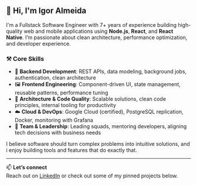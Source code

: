 ## 👋 Hi, I'm Igor Almeida

I'm a Fullstack Software Engineer with 7+ years of experience building high-quality web and mobile applications using **Node.js**, **React**, and **React Native**. I’m passionate about clean architecture, performance optimization, and developer experience.

### ⚒️ Core Skills
- 🔧 **Backend Development**: REST APIs, data modeling, background jobs, authentication, clean architecture
- 🖼️ **Frontend Engineering**: Component-driven UI, state management, reusable patterns, performance tuning
- 📐 **Architecture & Code Quality**: Scalable solutions, clean code principles, internal tooling for productivity
- ☁️ **Cloud & DevOps**: Google Cloud (certified), PostgreSQL replication, Docker, monitoring with Grafana
- 🤝 **Team & Leadership**: Leading squads, mentoring developers, aligning tech decisions with business needs

I believe software should turn complex problems into intuitive solutions, and i enjoy building tools and features that do exactly that.

---

📫 **Let’s connect**  
Reach out on [LinkedIn](https://www.linkedin.com/in/ialmeida-dev) or check out some of my pinned projects below.

